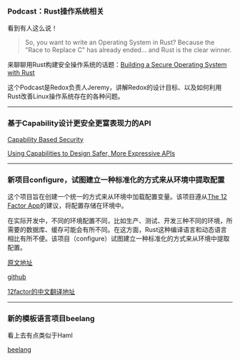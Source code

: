 ### Podcast：Rust操作系统相关

看到有人这么说！

> So, you want to write an Operating System in Rust?
> Because the "Race to Replace C" has already ended… and Rust is the clear winner.

来聊聊用Rust构建安全操作系统的话题：[Building a Secure Operating System with Rust](https://changelog.com/podcast/280)

这个Podcast是Redox负责人Jeremy，讲解Redox的设计目标、以及如何利用Rust改善Linux操作系统存在的各种问题。


---

### 基于Capability设计更安全更富表现力的API

[Capability Based Security](https://en.wikipedia.org/wiki/Capability-based_security)

[Using Capabilities to Design Safer, More Expressive APIs](http://zsck.co/writing/capability-based-apis.html)

---

### 新项目configure，试图建立一种标准化的方式来从环境中提取配置

这个项目旨在创建一个统一的方式来从环境中加载配置变量。该项目遵从[The 12 Factor App](https://12factor.net/config)的建议，将配置存储在环境中。

在实际开发中，不同的环境配置不同，比如生产、测试、开发三种不同的环境，所需要的数据库、缓存可能会有所不同。在这方面，Rust这种编译语言和动态语言相比有所不便。该项目（configure）试图建立一种标准化的方式来从环境中提取配置。

[原文地址](https://boats.gitlab.io/blog/post/2018-01-18-configure/)

[github](https://github.com/withoutboats/configure)


[12factor的中文翻译地址](https://12factor.net/zh_cn/)

---

### 新的模板语言项目beelang

看上去有点类似于Haml

[beelang](https://github.com/jaroslaw-weber/beelang)
